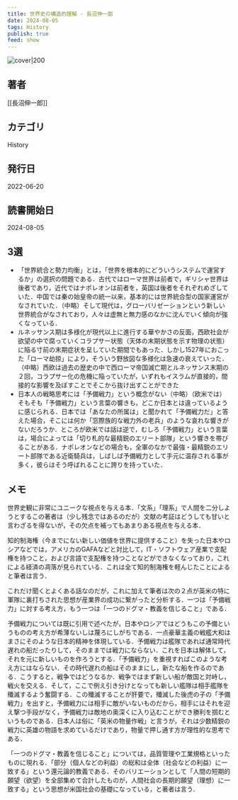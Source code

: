 ```yaml
---
title: 世界史の構造的理解 - 長沼伸一郎
date: 2024-08-05
tags: History
publish: true
feed: show
---
```

![cover|200](http://books.google.com/books/content?id=LrN0EAAAQBAJ&printsec=frontcover&img=1&zoom=1&edge=curl&source=gbs_api)
## 著者
[[長沼伸一郎]]
## カテゴリ
History
## 発行日
2022-06-20
## 読書開始日
2024-08-05

## 3選
 - 「世界統合と勢力均衡」とは，「世界を根本的にどういうシステムで運営するか」の選択の問題である．古代ではローマ世界は前者で，ギリシャ世界は後者であり，近代ではナポレオンは前者を，英国は後者をそれぞれめざしていた．中国では秦の始皇帝の統一以来，基本的には世界統合型の国家運営がなされていた．（中略）そして現代は，グローバリゼーションという新しい世界統合がなされており，人々は虚無と無力感のなかに沈んでいく傾向が強くなっている．
 - ルネッサンス期は多様化が現代以上に進行する華やかさの反面，西欧社会が欲望の中で腐っていくコラプサー状態（天体の末期状態を示す物理の状態）に陥る寸前の末期症状を呈していた期間でもあった．しかし1527年におこった「ローマ劫掠」により，そういう野放図な多様化は急速の衰えていった．（中略）西欧は過去の歴史の中で西ローマ帝国滅亡期とルネッサンス末期の２回，コラプサー化の危機に陥っていたが，いずれもイスラムが直接的，間接的な影響を及ぼすことでそこから抜け出すことができた
 - 日本人の戦略思考には「予備戦力」という概念がない（中略）（欧米では）そもそも「予備戦力」という言葉の響きも，どこか日本とは違っているように感じられる．日本では「あなたの所属は」と聞かれて「予備戦力だ」と答えた場合，そこには何か「窓際族的な戦力外の老兵」のような哀れな響きがないだろうか．ところが欧米では話は逆で，むしろ「予備戦力」という言葉は，場合によっては「切り札的な最精鋭のエリート部隊」という響きを帯びることがある．ナポレオンなどの場合も，全軍のなかで最強・最精鋭のエリート部隊である近衛騎兵は，しばしば予備戦力として手元に温存される事が多く，彼らはそう呼ばれることに誇りを持っていた．
## メモ
世界史観に非常にユニークな視点を与える本．「文系」「理系」で人間を二分しようとするこの著者は（少し残念ではあるのだが）文献の考証はどうしても甘いと言わざるを得ないが，その欠点を補ってもあまりある視点を与える本．

知的制海権（今までにない新しい価値を世界に提供すること）を失った日本やロシアなどでは，アメリカのGAFAなどと対比して，IT・ソフトウェア産業で支配権を持つこと，および言語で支配権を持つことなどができなくなっており，これによる経済の凋落が見られている．これは全て知的制海権を軽んじたことによると筆者は言う．

これだけ聞くとよくある話なのだが，これに加えて筆者は次の２点が英米の特に軍隊に裏打ちされた思想が産業界の成功に繋がったと分析する．一つは「予備戦力」に対する考え方，もう一つは「一つのドグマ・教義を信じること」である．

予備戦力については既に引用で述べたが，日本やロシアではどうもこの予備というものの考え方が希薄ないしは蔑ろにしがちである．一点豪華主義の戦艦大和はまさにそのような日本的精神を体現している．予備戦力は艦隊であれば通常時代遅れの船だったりして，そのままでは戦力にならない．これを日本は解体して，それを元に新しいものを作ろうとする．「予備戦力」を重視すればこのような考え方にはならない．その時代遅れの船はそのままにし，新たな船を作るのである．こうすると，戦争ではどうなるか．戦争ではまず新しい船が敵国と対峙し，戦火を交える．そして，ここで例え引き分けとなっても新しい艦隊は相手艦隊を殲滅するよう奮闘する．この殲滅することが肝要で，殲滅した後虎の子の「予備戦力」を出すと，予備戦力には相手に敵がいないものだから，相手にはそれを迎え撃つ手段がなく，予備戦力は敵地の奥深くに入り込むことができ勝利を掴むというものである．日本人は俗に「英米の物量作戦」と言うが，それは少数精鋭の戦力に英雄の物語を求めているだけであり，物量で押し通す方が理性的な思考である．

「一つのドグマ・教義を信じること」については，品質管理や工業規格といったものに現れる．「部分（個人などの利益）の総和は全体（社会などの利益）に一致する」という還元論的教義である．そのバリエーションとして「人間の短期的願望（欲望）を全部集めて合計したものが，人間社会の長期的願望（理想）に一致する」という思想が米国社会の基礎になっている，と著者は言う．